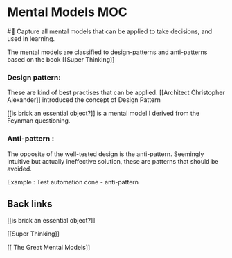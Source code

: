 
# Mental Models MOC
#🏡
Capture all mental models that can be applied to take decisions, and used in learning.

The mental models are classified to design-patterns and anti-patterns based on the book [[Super Thinking]]

### Design pattern:

These are kind of best practises that can be applied. [[Architect Christopher Alexander]] introduced the concept of Design Pattern

[[is brick an essential object?]] is a mental model I derived from the Feynman questioning. 

### Anti-pattern :

The opposite of the well-tested design is the anti-pattern. Seemingly intuitive but actually ineffective solution, these are patterns that should be avoided.

Example : Test automation cone - anti-pattern



## Back links


[[is brick an essential object?]]

[[Super Thinking]] 

[[ The Great Mental Models]]

